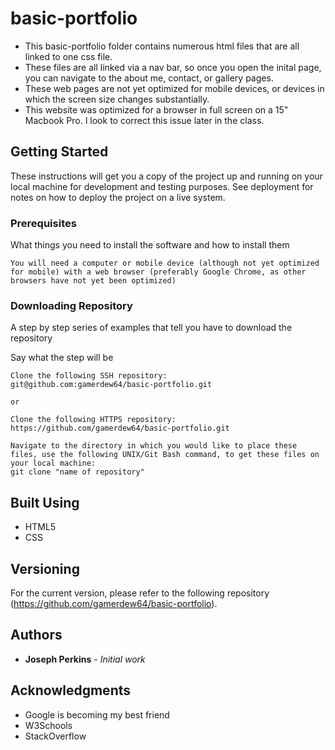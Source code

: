# basic-portfolio

- This basic-portfolio folder contains numerous html files that are all linked to one css file. 
- These files are all linked via a nav bar, so once you open the inital page, you can navigate to the about me, contact, or gallery pages.
- These web pages are not yet optimized for mobile devices, or devices in which the screen size changes substantially. 
- This website was optimized for a browser in full screen on a 15" Macbook Pro. I look to correct this issue later in the class.


## Getting Started

These instructions will get you a copy of the project up and running on your local machine for development and testing purposes. See deployment for notes on how to deploy the project on a live system.

### Prerequisites

What things you need to install the software and how to install them

```
You will need a computer or mobile device (although not yet optimized for mobile) with a web browser (preferably Google Chrome, as other browsers have not yet been optimized)
```

### Downloading Repository

A step by step series of examples that tell you have to download the repository

Say what the step will be

```
Clone the following SSH repository:
git@github.com:gamerdew64/basic-portfolio.git

or

Clone the following HTTPS repository:
https://github.com/gamerdew64/basic-portfolio.git

Navigate to the directory in which you would like to place these files, use the following UNIX/Git Bash command, to get these files on your local machine:
git clone "name of repository"
```

## Built Using

* HTML5
* CSS

## Versioning

For the current version, please refer to the following repository (https://github.com/gamerdew64/basic-portfolio). 

## Authors

* **Joseph Perkins** - *Initial work*

## Acknowledgments

* Google is becoming my best friend
* W3Schools
* StackOverflow
